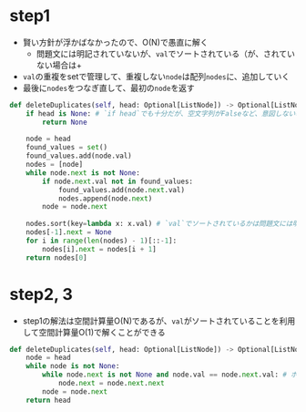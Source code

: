 # step1

- 賢い方針が浮かばなかったので、O(N)で愚直に解く
  - 問題文には明記されていないが、`val`でソートされている（が、されていない場合は+
- `val`の重複をsetで管理して、重複しない`node`は配列`nodes`に、追加していく
- 最後に`nodes`をつなぎ直して、最初の`node`を返す

```python
def deleteDuplicates(self, head: Optional[ListNode]) -> Optional[ListNode]:
    if head is None: # `if head`でも十分だが、空文字列がFalseなど、意図しない挙動をすることがあるため、いつも明示的に書いている
        return None
    
    node = head
    found_values = set()
    found_values.add(node.val)
    nodes = [node]
    while node.next is not None:
        if node.next.val not in found_values:
            found_values.add(node.next.val)
            nodes.append(node.next)
        node = node.next
    
    nodes.sort(key=lambda x: x.val) # `val`でソートされているかは問題文には明記されていないため入れたが、なくても通った
    nodes[-1].next = None
    for i in range(len(nodes) - 1)[::-1]:
        nodes[i].next = nodes[i + 1]
    return nodes[0]
```

# step2, 3

- step1の解法は空間計算量O(N)であるが、`val`がソートされていることを利用して空間計算量O(1)で解くことができる

```python
def deleteDuplicates(self, head: Optional[ListNode]) -> Optional[ListNode]:
    node = head
    while node is not None:
        while node.next is not None and node.val == node.next.val: # ポインタのつなぎ直しはこのループ内で行える
            node.next = node.next.next
        node = node.next
    return head
```
